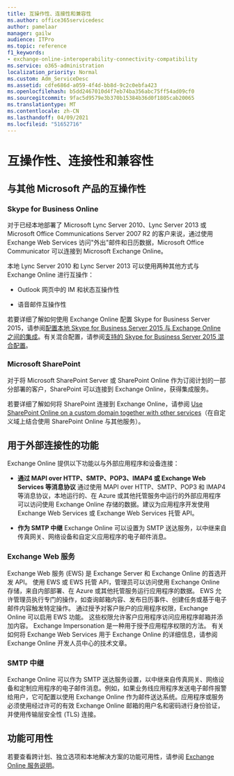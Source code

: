 ```yaml
---
title: 互操作性、连接性和兼容性
ms.author: office365servicedesc
author: pamelaar
manager: gailw
audience: ITPro
ms.topic: reference
f1_keywords:
- exchange-online-interoperability-connectivity-compatibility
ms.service: o365-administration
localization_priority: Normal
ms.custom: Adm_ServiceDesc
ms.assetid: cdfe686d-a059-4f4d-bb8d-9c2c0ebfa423
ms.openlocfilehash: b5dd2467010d4f7eb74ba356abc75ff54ad09cf0
ms.sourcegitcommit: 9fac5d9579e3b370b15384b36d0f1805cab20065
ms.translationtype: MT
ms.contentlocale: zh-CN
ms.lasthandoff: 04/09/2021
ms.locfileid: "51652716"
---
```

# <a name="interoperability-connectivity-and-compatibility"></a>互操作性、连接性和兼容性

## <a name="interoperability-with-other-microsoft-products"></a>与其他 Microsoft 产品的互操作性

### <a name="skype-for-business-online"></a>Skype for Business Online

对于已经本地部署了 Microsoft Lync Server 2010、Lync Server 2013 或 Microsoft Office Communications Server 2007 R2 的客户来说，通过使用 Exchange Web Services 访问"外出"邮件和日历数据，Microsoft Office Communicator 可以连接到 Microsoft Exchange Online。
  
本地 Lync Server 2010 和 Lync Server 2013 可以使用两种其他方式与 Exchange Online 进行互操作：
  
- Outlook 网页中的 IM 和状态互操作性
    
- 语音邮件互操作性
    
若要详细了解如何使用 Exchange Online 配置 Skype for Business Server 2015，请参阅[配置本地 Skype for Business Server 2015 与 Exchange Online 之间的集成](/skypeforbusiness/deploy/integrate-with-exchange-server/outlook-web-app)。有关混合配置，请参阅[支持的 Skype for Business Server 2015 混合配置](/skypeforbusiness/skype-for-business-hybrid-solutions/integration-with-exchange-and-sharepoint)。
  
### <a name="microsoft-sharepoint"></a>Microsoft SharePoint

对于将 Microsoft SharePoint Server 或 SharePoint Online 作为订阅计划的一部分部署的客户，SharePoint 可以连接到 Exchange Online，获得集成服务。
  
若要详细了解如何将 SharePoint 连接到 Exchange Online，请参阅 [Use SharePoint Online on a custom domain together with other services](https://go.microsoft.com/fwlink/?LinkId=271805)（在自定义域上结合使用 SharePoint Online 与其他服务）。
  
## <a name="features-for-external-connectivity"></a>用于外部连接性的功能

Exchange Online 提供以下功能以与外部应用程序和设备连接：
  
- **通过 MAPI over HTTP、SMTP、POP3、IMAP4 或 Exchange Web Services 等消息协议** 通过使用 MAPI over HTTP、SMTP、POP3 和 IMAP4 等消息协议，本地运行的、在 Azure 或其他托管服务中运行的外部应用程序可以访问使用 Exchange Online 存储的数据。建议为应用程序开发使用 Exchange Web Services 或 Exchange Web Services 托管 API。 
    
- **作为 SMTP 中继** Exchange Online 可以设置为 SMTP 送达服务，以中继来自传真网关、网络设备和自定义应用程序的电子邮件消息。 
    
### <a name="exchange-web-services"></a>Exchange Web 服务

Exchange Web 服务 (EWS) 是 Exchange Server 和 Exchange Online 的首选开发 API。 使用 EWS 或 EWS 托管 API，管理员可以访问使用 Exchange Online 存储，来自内部部署、在 Azure 或其他托管服务运行应用程序的数据。 EWS 允许管理员执行专门的操作，如查询邮箱内容、发布日历事件、创建任务或基于电子邮件内容触发特定操作。 通过授予对客户账户的应用程序权限，Exchange Online 可以启用 EWS 功能。 这些权限允许客户应用程序访问应用程序邮箱并添加内容。 Exchange Impersonation 是一种用于授予应用程序权限的方法。 有关如何将 Exchange Web Services 用于 Exchange Online 的详细信息，请参阅 Exchange Online 开发人员中心的技术文章。
  
### <a name="smtp-relay"></a>SMTP 中继

Exchange Online 可以作为 SMTP 送达服务设置，以中继来自传真网关、网络设备和定制应用程序的电子邮件消息。例如，如果业务线应用程序发送电子邮件报警给用户，它可配置以使用 Exchange Online 作为邮件送达系统。应用程序或服务必须使用经过许可的有效 Exchange Online 邮箱的用户名和密码进行身份验证，并使用传输层安全性 (TLS) 连接。
  
## <a name="feature-availability"></a>功能可用性

若要查看跨计划、独立选项和本地解决方案的功能可用性，请参阅 [Exchange Online 服务说明](exchange-online-service-description.md)。
